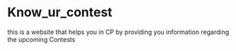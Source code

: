 # Know_ur_contest
this is a website that helps you in CP by providing you information regarding the upcoming Contests
